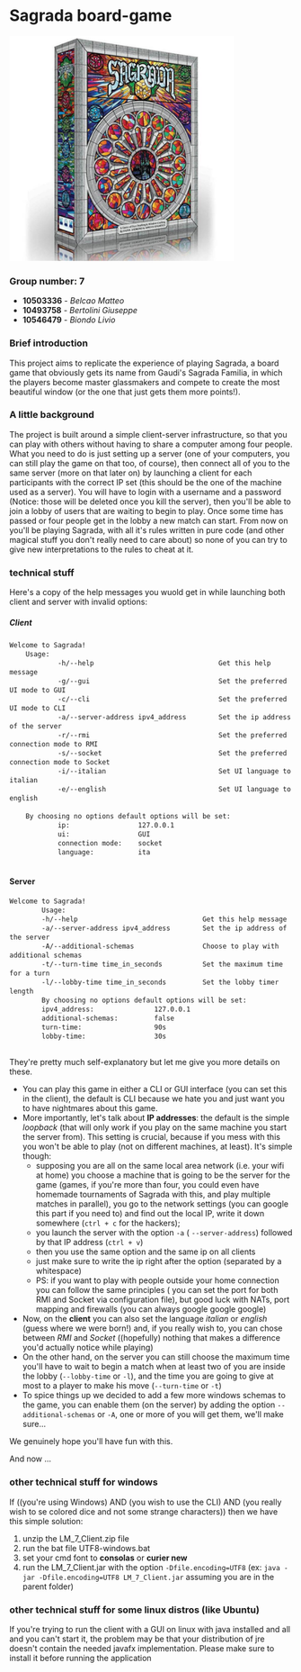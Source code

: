 #  Sagrada board-game

<img src="/src/main/resources/img/sagrada-box.jpg" height="400px" ></img>

### Group number: 7
* __10503336__ - *Belcao Matteo*
* __10493758__ - *Bertolini Giuseppe*
* __10546479__ - *Biondo Livio*



### Brief introduction

This project aims to replicate the experience of playing Sagrada, a board game that obviously gets its name from Gaudi's Sagrada Familia, in which the players become master glassmakers and compete to create the most beautiful window (or the one that just gets them more points!). 

### A little background 

The project is built around a simple client-server infrastructure, so that you can play with others without having to share a computer among four people. What you need to do is just setting up a server (one of your computers, you can still play the game on that too, of course), then connect all of you to the same server (more on that later on) by launching a client for each participants with the correct IP set (this should be the one of the machine used as a server). You will have to login with a username and a password (Notice: those will be deleted once you kill the server), then you'll be able to join a lobby of users that are waiting to begin to play. Once some time has passed or four people get in the lobby a new match can start. From now on you'll be playing Sagrada, with all it's rules written in pure code (and other magical stuff you don't really need to care about) so none of you can try to give new interpretations to the rules to cheat at it.

### technical stuff

Here's a copy of the help messages you wuold get in while launching both client and server with invalid options:
##### Client
```
Welcome to Sagrada!
    Usage:
            -h/--help                               Get this help message
            -g/--gui                                Set the preferred UI mode to GUI
            -c/--cli                                Set the preferred UI mode to CLI
            -a/--server-address ipv4_address        Set the ip address of the server
            -r/--rmi                                Set the preferred connection mode to RMI
            -s/--socket                             Set the preferred connection mode to Socket
            -i/--italian                            Set UI language to italian
            -e/--english                            Set UI language to english

    By choosing no options default options will be set:
            ip:                 127.0.0.1
            ui:                 GUI
            connection mode:    socket
            language:           ita 
            
```

#### Server

```
Welcome to Sagrada!
        Usage:
        -h/--help                               Get this help message
        -a/--server-address ipv4_address        Set the ip address of the server
        -A/--additional-schemas                 Choose to play with additional schemas
        -t/--turn-time time_in_seconds          Set the maximum time for a turn
        -l/--lobby-time time_in_seconds         Set the lobby timer length
        By choosing no options default options will be set:
        ipv4_address:               127.0.0.1
        additional-schemas:         false
        turn-time:                  90s
        lobby-time:                 30s
        
```

They're pretty much self-explanatory but let me give you more details on these.

+   You can play this game in either a CLI or GUI interface (you can set this in the client), the default is CLI because we hate you and just want you to have nightmares about this game.
+   More importantly, let's talk about __IP addresses__: the default is the simple _loopback_ (that will only work if you play on the same machine you start the server from). This setting is crucial, because if you mess with this you won't be able to play (not on different machines, at least). It's simple though: 
	+   supposing you are all on the same local area network (i.e. your wifi at home) you choose a machine that is going to be the server for the game (games, if you're more than four, you could even have homemade tournaments of Sagrada with this, and play multiple matches in parallel), you go to the network settings (you can google this part if you need to) and find out the local IP, write it down somewhere (`ctrl + c` for the hackers);
	+   you launch the server with the option `-a` ( `--server-address`) followed by that IP address (`ctrl + v`)
	+   then you use the same option and the same ip on all clients 
	+   just make sure to write the ip right after the option (separated by a whitespace)
	+   PS: if you want to play with people outside your home connection you can follow the same principles ( you can set the port for both RMI and Socket via configuration file), but good luck with NATs, port mapping and firewalls (you can always google google google)
+   Now, on the __client__ you can also set the language _italian_ or _english_ (guess where we were born!) and, if you really wish to, you can chose between _RMI_ and _Socket_ ((hopefully) nothing that makes a difference you'd actually notice while playing) 
+   On the other hand, on the server you can still choose the maximum time you'll have to wait to begin a match when at least two of you are inside the lobby (`--lobby-time` or `-l`), and the time you are going to give at most to a player to make his move (`--turn-time` or `-t`)
+   To spice things up we decided to add a few more windows schemas to the game, you can enable them (on the server) by adding the option `--additional-schemas` or `-A`, one or more of you will get them, we'll make sure...


We genuinely hope you'll have fun with this.

And now ... 
 

### other technical stuff for windows

If ((you're using Windows) AND (you wish to use the CLI) AND (you really wish to se colored dice and not some strange characters)) then we have this simple solution:

1. unzip the LM_7_Client.zip file
2. run the bat file UTF8-windows.bat
3. set your cmd font to __consolas__ or __curier new__
4. run the LM_7_Client.jar with the option `-Dfile.encoding=UTF8` (ex: `java -jar -Dfile.encoding=UTF8 LM_7_Client.jar` assuming you are in the parent folder)

### other technical stuff for some linux distros (like Ubuntu)

If you're trying to run the client with a GUI on linux with java installed and all and you can't start it, the problem may be that your distribution of jre doesn't contain the needed javafx implementation. Please make sure to install it before running the application
